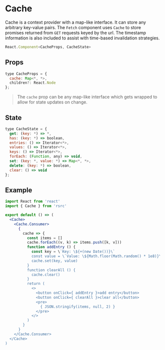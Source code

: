 # Cache

Cache is a context provider with a map-like interface. It can store any
arbitrary key-value pairs. The `Fetch` component uses `Cache` to store promises
returned from `GET` requests keyed by the url. The timestamp information is also
included to assist with time-based invalidation strategies.

```js
React.Component<CacheProps, CacheState>
```

## Props

```js
type CacheProps = {
  cache: Map<*, *>,
  children?: React.Node
};
```

> The `cache` prop can be any map-like interface which gets wrapped to allow for state
> updates on change.

## State

```js
type CacheState = {
  get: (key: *) => *,
  has: (key: *) => boolean,
  entries: () => Iterator<*>,
  values: () => Iterator<*>,
  keys: () => Iterator<*>,
  forEach: (Function, any) => void,
  set: (key: *, value: *) => Map<*, *>,
  delete: (key: *) => boolean,
  clear: () => void
};
```

## Example

```jsx
import React from 'react'
import { Cache } from 'rsrc'

export default () => (
  <Cache>
    <Cache.Consumer>
      {
        cache => {
          const items = []
          cache.forEach((v, k) => items.push([k, v]))
          function addEntry () {
            const key = \`Key: \${+(new Date())}\`
            const value = \`Value: \${Math.floor(Math.random() * 1e8)}\`
            cache.set(key, value)
          }
          function clearAll () {
            cache.clear()
          }
          return (
            <>
              <button onClick={ addEntry }>add entry</button>
              <button onClick={ clearAll }>clear all</button>
              <pre>
                { JSON.stringify(items, null, 2) }
              </pre>
            </>
          )
        }
      }
    </Cache.Consumer>
  </Cache>
)
```
